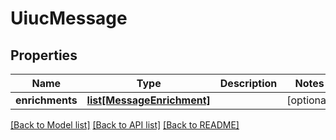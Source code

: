 # UiucMessage

## Properties
Name | Type | Description | Notes
------------ | ------------- | ------------- | -------------
**enrichments** | [**list[MessageEnrichment]**](MessageEnrichment.md) |  | [optional] 

[[Back to Model list]](../README.md#documentation-for-models) [[Back to API list]](../README.md#documentation-for-api-endpoints) [[Back to README]](../README.md)

